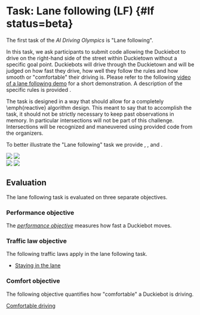 # Task: Lane following (LF) {#lf status=beta}


The first task of the *AI Driving Olympics* is "Lane following".

In this task, we ask participants to submit code allowing the Duckiebot to drive on the right-hand side of the street within Duckietown without a specific goal point. Duckiebots will drive through the Duckietown and will be judged on how fast they drive, how well they follow the rules and how smooth or "comfortable" their driving is. Please refer to the following [video of a lane following demo](https://drive.google.com/file/d/198iythQkovbQkzY3pPeTXWC8tTCRgDwB/view?usp=sharing) for a short demonstration. A description of the specific rules is provided [](#performance_metrics).


The task is designed in a way that should allow for a completely \emph{reactive} algorithm design. This meant to say that to accomplish the task, it should not be strictly necessary to keep past observations in memory. In particular intersections will not be part of this challenge. Intersections will be recognized and maneuvered using provided code from the organizers.


To better illustrate the "Lane following" task we provide [](#bird_eye_lf), [](#ego_view_lf), [](#bird_eye_lf_crossing) and [](#ego_view_lf_crossing).


<div figure-id="fig:views1">
    <img src="images/in_lane.jpg" figure-id="subfig:bird_eye_lf"/>
    <img src="images/in_lane_sideview.jpg" figure-id="subfig:ego_view_lf"/>
</div>


<div figure-id="fig:views2">
    <img src="images/crossing_lane.jpg" figure-id="subfig:bird_eye_lf_crossing"/>
    <img src="images/crossing_lane_sideview.jpg" figure-id="subfig:ego_view_lf_crossing"/>
</div>


<style>
#fig\:views1 img,
#fig\:views2 img {
width: 20em;
}
</style>


## Evaluation

The lane following task is evaluated on three separate objectives.

### Performance objective

The [*performance objective*](#performance_lf) measures how fast a Duckiebot moves.


### Traffic law objective

The following traffic laws apply in the lane following task.

* [Staying in the lane](#traffic_laws_lf)



### Comfort objective

The following objective quantifies how "comfortable" a Duckiebot is driving.

[Comfortable driving](#comfort_embodied)

